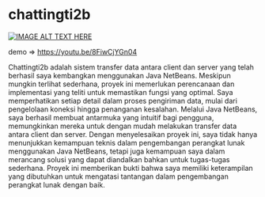 # chattingti2b

[![IMAGE ALT TEXT HERE](https://i.ytimg.com/vi/8FiwCjYGn04/hqdefault.jpg)](https://www.youtube.com/watch?v=8FiwCjYGn04)

demo => https://youtu.be/8FiwCjYGn04

Chattingti2b adalah sistem transfer data antara client dan server yang telah berhasil saya kembangkan menggunakan Java NetBeans. Meskipun mungkin terlihat sederhana, proyek ini memerlukan perencanaan dan implementasi yang teliti untuk memastikan fungsi yang optimal. Saya memperhatikan setiap detail dalam proses pengiriman data, mulai dari pengelolaan koneksi hingga penanganan kesalahan. Melalui Java NetBeans, saya berhasil membuat antarmuka yang intuitif bagi pengguna, memungkinkan mereka untuk dengan mudah melakukan transfer data antara client dan server. Dengan menyelesaikan proyek ini, saya tidak hanya menunjukkan kemampuan teknis dalam pengembangan perangkat lunak menggunakan Java NetBeans, tetapi juga kemampuan saya dalam merancang solusi yang dapat diandalkan bahkan untuk tugas-tugas sederhana. Proyek ini memberikan bukti bahwa saya memiliki keterampilan yang dibutuhkan untuk mengatasi tantangan dalam pengembangan perangkat lunak dengan baik.
